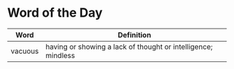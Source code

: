 # Word of the Day

|Word|Definition|
|---|---|
|vacuous|having or showing a lack of thought or intelligence; mindless|